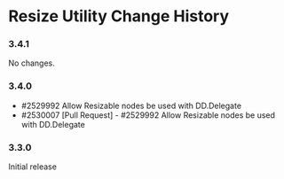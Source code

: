 Resize Utility Change History
=============================

### 3.4.1

No changes.

### 3.4.0

   * #2529992 Allow Resizable nodes be used with DD.Delegate
   * #2530007 [Pull Request] - #2529992 Allow Resizable nodes be used with DD.Delegate

### 3.3.0

Initial release
